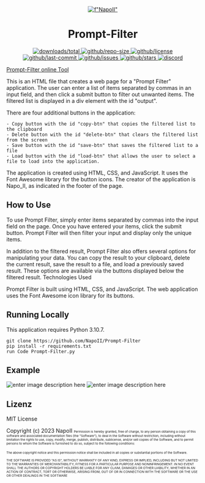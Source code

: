 <p align="center">
<a href="https://github.com/NapoII">
    <img src="Work_Folder\Readme_top.png"  alt=f"NapoII">
</a>
</p>

<center>

# Prompt-Filter
</center>

<p align="center">
<a href="https://github.com/NapoII/Prompt-Filter/archive/refs/heads/main.zip">
    <img src="https://img.shields.io/github/downloads/NapoII/Prompt-Filter/total" alt="downloads/total">
</a>

<a href="https://github.com/NapoII/Prompt-Filter/archive/refs/heads/main.zip">
    <img src="https://img.shields.io/github/repo-size/NapoII/Prompt-Filter" alt="github/repo-size">
</a>

<a href="https://github.com/NapoII/Prompt-Filter/blob/main/LICENSE">
    <img src="https://img.shields.io/github/license/NapoII/Prompt-Filter" alt="github/license">
</a>

<a href="https://github.com/NapoII/Prompt-Filter/actions">
    <img src="https://img.shields.io/github/last-commit/NapoII/Prompt-Filter" alt="github/last-commit">
</a>

<a href="https://github.com/NapoII/Prompt-Filter/issues">
    <img src="https://img.shields.io/github/issues/NapoII/Prompt-Filter?style=plastic" alt="github/issues">
</a>

<a href="https://github.com/NapoII/Prompt-Filter/stargazers">
    <img src="https://img.shields.io/github/stars/NapoII/Prompt-Filter?style=social" alt="github/stars">
</a>

<a href="https://discord.gg/g7EW4P65">
    <img src="https://img.shields.io/discord/190307701169979393?style=plastic" alt="discord">
</a>
</p>

<a href="https://napoii.github.io/Prompt-Filter/">Prompt-Filter online Tool</a>

This is an HTML file that creates a web page for a "Prompt Filter" application. The user can enter a list of items separated by commas in an input field, and then click a submit button to filter out unwanted items. The filtered list is displayed in a div element with the id "output".

There are four additional buttons in the application:

    - Copy button with the id "copy-btn" that copies the filtered list to the clipboard
    - Delete button with the id "delete-btn" that clears the filtered list from the screen
    - Save button with the id "save-btn" that saves the filtered list to a file
    - Load button with the id "load-btn" that allows the user to select a file to load into the application.

The application is created using HTML, CSS, and JavaScript. It uses the Font Awesome library for the button icons. The creator of the application is Napo_II, as indicated in the footer of the page.

## How to Use

To use Prompt Filter, simply enter items separated by commas into the input field on the page. Once you have entered your items, click the submit button. Prompt Filter will then filter your input and display only the unique items.

In addition to the filtered result, Prompt Filter also offers several options for manipulating your data. You can copy the result to your clipboard, delete the current result, save the result to a file, and load a previously saved result. These options are available via the buttons displayed below the filtered result.
Technologies Used

Prompt Filter is built using HTML, CSS, and JavaScript. The web application uses the Font Awesome icon library for its buttons.
## Running Locally

This application requires Python 3.10.7.
```
git clone https://github.com/NapoII/Prompt-Filter
pip install -r requirements.txt
run Code Prompt-Filter.py
```

## Example
![enter image description here](https://i.imgur.com/lrptai9.gif)
![enter image description here](https://i.imgur.com/86RKSOX.gif)

## Lizenz

MIT License

Copyright (c) 2023 NapoII
<small><small><small>
Permission is hereby granted, free of charge, to any person obtaining a copy
of this software and associated documentation files (the "Software"), to deal
in the Software without restriction, including without limitation the rights
to use, copy, modify, merge, publish, distribute, sublicense, and/or sell
copies of the Software, and to permit persons to whom the Software is
furnished to do so, subject to the following conditions:

The above copyright notice and this permission notice shall be included in all
copies or substantial portions of the Software.

THE SOFTWARE IS PROVIDED "AS IS", WITHOUT WARRANTY OF ANY KIND, EXPRESS OR
IMPLIED, INCLUDING BUT NOT LIMITED TO THE WARRANTIES OF MERCHANTABILITY,
FITNESS FOR A PARTICULAR PURPOSE AND NONINFRINGEMENT. IN NO EVENT SHALL THE
AUTHORS OR COPYRIGHT HOLDERS BE LIABLE FOR ANY CLAIM, DAMAGES OR OTHER
LIABILITY, WHETHER IN AN ACTION OF CONTRACT, TORT OR OTHERWISE, ARISING FROM,
OUT OF OR IN CONNECTION WITH THE SOFTWARE OR THE USE OR OTHER DEALINGS IN THE
SOFTWARE
</small>
